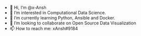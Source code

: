 - 👋 Hi, I’m @x-Ansh
- 👀 I’m interested in Computational Data Science.
- 🌱 I’m currently learning Python, Ansible and Docker.
- 💞️ I’m looking to collaborate on Open Source Data Visualization
- 📫 How to reach me: xAnsh#9184

<!---
x-Ansh/x-Ansh is a ✨ special ✨ repository because its `README.md` (this file) appears on your GitHub profile.
You can click the Preview link to take a look at your changes.
--->
